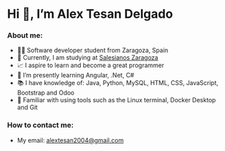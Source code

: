 <h1>Hi 👋, I’m Alex Tesan Delgado</h1>
<h3>About me:</h3>

- 👨‍💻 Software developer student from Zaragoza, Spain
- 🔭 Currently, I am studying at [Salesianos Zaragoza](https://zaragoza.salesianos.edu/)
- 📈 I aspire to learn and become a great programmer
- 🌱 I’m presently learning Angular, .Net, C#
- 📚 I have knowledge of: Java, Python, MySQL, HTML, CSS, JavaScript, Bootstrap and Odoo
- 🐧 Familiar with using tools such as the Linux terminal, Docker Desktop and Git

<h3>How to contact me:</h3>

- My email: alextesan2004@gmail.com

<!---
AlexTesan2/AlexTesan2 is a ✨ special ✨ repository because its `README.md` (this file) appears on your GitHub profile.
You can click the Preview link to take a look at your changes.
--->
